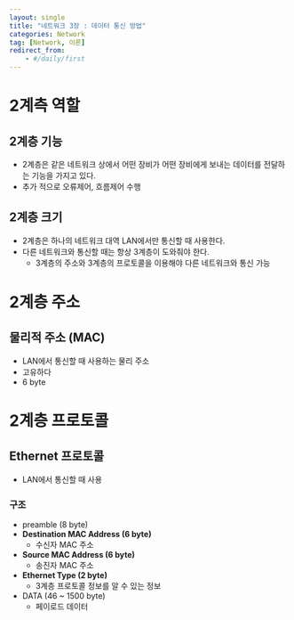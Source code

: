 ```yaml
---
layout: single
title: "네트워크 3장 : 데이터 통신 방법"
categories: Network
tag: [Network, 이론]
redirect_from:
    - #/daily/first
---
```


# 2계측 역할
## 2계층 기능
- 2계층은 같은 네트워크 상에서 어떤 장비가 어떤 장비에게 보내는 데이터를 전달하는 기능을 가지고 있다.
- 추가 적으로 오류제어, 흐름제어 수행

## 2계층 크기
- 2계층은 하나의 네트워크 대역 LAN에서만 통신할 때 사용한다.
- 다른 네트워크와 통신할 때는 항상 3계층이 도와줘야 한다.
  - 3계층의 주소와 3계층의 프로토콜을 이용해야 다른 네트워크와 통신 가능

# 2계층 주소
## 물리적 주소 (MAC)
- LAN에서 통신할 때 사용하는 물리 주소
- 고유하다
- 6 byte

# 2계층 프로토콜
## Ethernet 프로토콜
- LAN에서 통신할 때 사용

### 구조
- preamble (8 byte)
- **Destination MAC Address (6 byte)**
  - 수신자 MAC 주소
- **Source MAC Address (6 byte)**
  - 송진자 MAC 주소
- **Ethernet Type (2 byte)**
  - 3계층 프로토콜 정보를 알 수 있는 정보
- DATA (46 ~ 1500 byte)
  - 페이로드 데이터